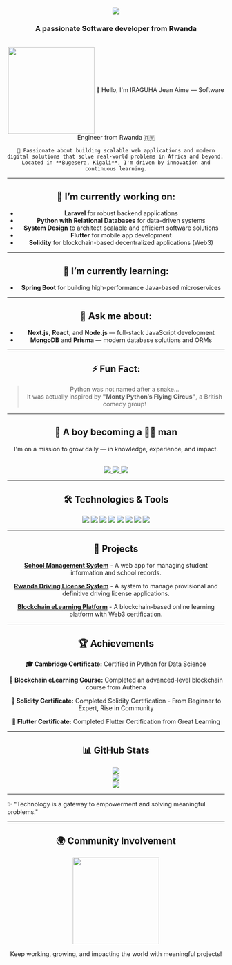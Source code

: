 <h1 style="text-align: center;">
    <img src="https://readme-typing-svg.herokuapp.com?font=Righteous&size=35&center=true&vCenter=true&width=500&height=70&duration=4000&lines=Hi+There!+👋;I'm+Jean+Aime+IRAGUHA!;A+Frontend+Developer!;A+Mobile+Developer!;Python+developer;A+System+Designer!;Relational+Database+Developer;Machine+Learning+Developer" />
</h1>

<h3 style="text-align: center;">A passionate Software developer from Rwanda</h3>

<br/>

<!-- About Me Section -->
<div style="text-align: center;">
    <img src="https://camo.githubusercontent.com/e91c5bbb127471a139c3188465e5d20c825ffeb697cec9ae85b97ea87dc1e04e/68747470733a2f2f617a697a73656e7475726b2e636f6d2f696d616765732f68656c6c6f2d6176617461722e676966" width="200px" style="vertical-align: middle;" />
    👋 Hello, I'm IRAGUHA Jean Aime — Software Engineer from Rwanda 🇷🇼  

    🚀 Passionate about building scalable web applications and modern digital solutions that solve real-world problems in Africa and beyond.  
    Located in **Bugesera, Kigali**, I'm driven by innovation and continuous learning.

---

## 🔭 I’m currently working on:
- **Laravel** for robust backend applications  
- **Python with Relational Databases** for data-driven systems  
- **System Design** to architect scalable and efficient software solutions  
- **Flutter** for mobile app development  
- **Solidity** for blockchain-based decentralized applications (Web3)  

---

## 🌱 I’m currently learning:
- **Spring Boot** for building high-performance Java-based microservices  

---

## 💬 Ask me about:
- **Next.js**, **React**, and **Node.js** — full-stack JavaScript development  
- **MongoDB** and **Prisma** — modern database solutions and ORMs  

---

## ⚡ Fun Fact:
> Python was not named after a snake...  
> It was actually inspired by **"Monty Python’s Flying Circus"**, a British comedy group!

---

## 👦 A boy becoming a 🧔‍♂️ man  
I'm on a mission to grow daily — in knowledge, experience, and impact.

</div>

<br/>

<!-- Contact Section -->
<div style="text-align: center;">
    <a href="mailto:jeanaimeiraguha@gmail.com">
        <img src="https://img.shields.io/badge/Gmail-333333?style=for-the-badge&logo=gmail&logoColor=red" />
    </a>
    <a href="#">
        <img src="https://img.shields.io/badge/Discord-7289DA?style=for-the-badge&logo=discord&logoColor=white" target="_blank" />
    </a>
    <a href="https://iraguha-jean-aime.vercel.app/" target="_blank">
        <img src="https://img.shields.io/badge/Portfolio-FF5722?style=for-the-badge&logo=todoist&logoColor=white" target="_blank" />
    </a>
</div>

<hr/>

<!-- Technologies & Tools Section -->
<h2 style="text-align: center;">🛠 Technologies & Tools</h2>
<div style="text-align: center;">
    <img src="https://img.shields.io/badge/JavaScript-F7DF1E?style=for-the-badge&logo=javascript&logoColor=black" />
    <img src="https://img.shields.io/badge/React-61DAFB?style=for-the-badge&logo=react&logoColor=black" />
    <img src="https://img.shields.io/badge/Node.js-339933?style=for-the-badge&logo=node.js&logoColor=white" />
    <img src="https://img.shields.io/badge/Flutter-02569B?style=for-the-badge&logo=flutter&logoColor=white" />
    <img src="https://img.shields.io/badge/Python-3776AB?style=for-the-badge&logo=python&logoColor=white" />
    <img src="https://img.shields.io/badge/MongoDB-47A248?style=for-the-badge&logo=mongodb&logoColor=white" />
    <img src="https://img.shields.io/badge/SQL-4479A1?style=for-the-badge&logo=microsoft-sql-server&logoColor=white" />
    <img src="https://img.shields.io/badge/Prisma-2D3748?style=for-the-badge&logo=prisma&logoColor=white" />
</div>

<hr/>

<!-- Projects Section -->
<h2 style="text-align: center;">🚀 Projects</h2>
<div style="text-align: center;">
    <p><strong><a href="https://github.com/jeanaimeiraguha/school-management-system">School Management System</a></strong> - A web app for managing student information and school records.</p>
    <p><strong><a href="https://github.com/jeanaimeiraguha/rdl-web-app">Rwanda Driving License System</a></strong> - A system to manage provisional and definitive driving license applications.</p>
    <p><strong><a href="https://github.com/jeanaimeiraguha/web3-certification">Blockchain eLearning Platform</a></strong> - A blockchain-based online learning platform with Web3 certification.</p>
</div>

<hr/>

<!-- Achievements Section -->
<h2 style="text-align: center;">🏆 Achievements</h2>
<div style="text-align: center;">
    <p><strong>🎓 Cambridge Certificate:</strong> Certified in Python for Data Science</p>
    <p><strong>🏅 Blockchain eLearning Course:</strong> Completed an advanced-level blockchain course from Authena</p>
    <p><strong>📜 Solidity Certificate:</strong> Completed Solidity Certification - From Beginner to Expert, Rise in Community</p>
    <p><strong>📜 Flutter Certificate:</strong> Completed Flutter Certification from Great Learning</p>
</div>

<hr/>

<!-- GitHub Stats Section -->
<h2 style="text-align: center;">📊 GitHub Stats</h2>
<div style="text-align: center;">
    <img src="https://github-readme-stats.vercel.app/api?username=jeanaimeiraguha&theme=dark&hide_border=false&include_all_commits=false&count_private=false" /><br/>
    <img src="https://github-readme-streak-stats.herokuapp.com/?user=jeanaimeiraguha&theme=dark&hide_border=false" /><br/>
    <img src="https://github-readme-stats.vercel.app/api/top-langs/?username=jeanaimeiraguha&theme=dark&hide_border=false&include_all_commits=false&count_private=false&layout=compact" />
</div>

<hr/>

<!-- Visitor Counter Section -->

</div>
✨ "Technology is a gateway to empowerment and solving meaningful problems."

<hr/>

<!-- Community Involvement Section -->
<h2 style="text-align: center;">🌍 Community Involvement</h2>
<div style="text-align: center;">
    <img src="https://camo.githubusercontent.com/bef79b6fdf57ce22038b087b4b6f7ac1d8af9537655ad2e442806890f3fb9ce8/68747470733a2f2f646c2e676c69747465722d67726170686963732e636f6d2f7075622f333731342f33373134333335716237386c39317833322e676966" width="200px" style="vertical-align: middle;" />
    <p>Keep working, growing, and impacting the world with meaningful projects!</p>
</div>
